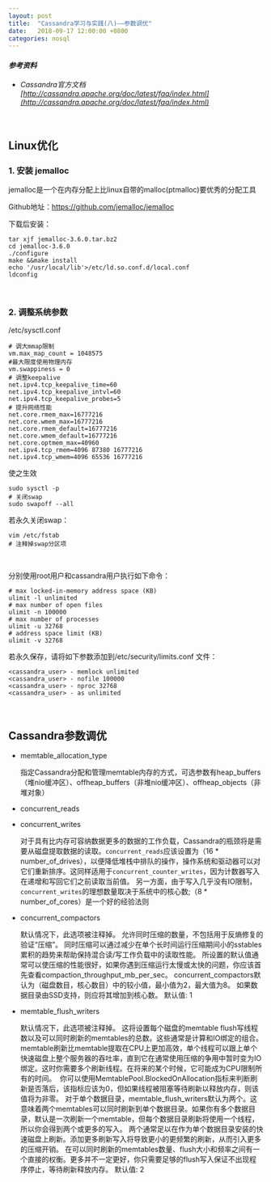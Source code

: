```yaml
---
layout: post
title:  "Cassandra学习与实践(八)——参数调优"
date:   2018-09-17 12:00:00 +0800
categories: nosql
---
```


#### *参考资料*

- *Cassandra官方文档 [http://cassandra.apache.org/doc/latest/faq/index.html](http://cassandra.apache.org/doc/latest/faq/index.html)*


<br>



## Linux优化

### 1. 安装 jemalloc

jemalloc是一个在内存分配上比linux自带的malloc(ptmalloc)要优秀的分配工具

Github地址：<https://github.com/jemalloc/jemalloc>

下载后安装：

```shell
tar xjf jemalloc-3.6.0.tar.bz2
cd jemalloc-3.6.0
./configure
make &&make install
echo '/usr/local/lib'>/etc/ld.so.conf.d/local.conf
ldconfig
```

<br>

### 2. 调整系统参数

/etc/sysctl.conf

```shell
# 调大mmap限制
vm.max_map_count = 1048575
#最大限度使用物理内存
vm.swappiness = 0
# 调整keepalive
net.ipv4.tcp_keepalive_time=60 
net.ipv4.tcp_keepalive_intvl=60 
net.ipv4.tcp_keepalive_probes=5
# 提升网络性能
net.core.rmem_max=16777216
net.core.wmem_max=16777216
net.core.rmem_default=16777216
net.core.wmem_default=16777216
net.core.optmem_max=40960
net.ipv4.tcp_rmem=4096 87380 16777216
net.ipv4.tcp_wmem=4096 65536 16777216
```

使之生效

```shell
sudo sysctl -p
# 关闭swap
sudo swapoff --all
```

若永久关闭swap：

```shell
vim /etc/fstab
# 注释掉swap分区项
```

<br>

分别使用root用户和cassandra用户执行如下命令：

```shell
# max locked-in-memory address space (KB)
ulimit -l unlimited
# max number of open files
ulimit -n 100000
# max number of processes
ulimit -u 32768
# address space limit (KB)
ulimit -v 32768
```

若永久保存，请将如下参数添加到/etc/security/limits.conf 文件：

```shell
<cassandra_user> - memlock unlimited
<cassandra_user> - nofile 100000
<cassandra_user> - nproc 32768
<cassandra_user> - as unlimited
```

<br>

## Cassandra参数调优

- memtable_allocation_type

  指定Cassandra分配和管理memtable内存的方式，可选参数有heap_buffers（堆nio缓冲区）、offheap_buffers（非堆nio缓冲区）、offheap_objects（非堆对象）

- concurrent_reads


- concurrent_writes

  对于具有比内存可容纳数据更多的数据的工作负载，Cassandra的瓶颈将是需要从磁盘提取数据的读取。`concurrent_reads`应该设置为（16 * number_of_drives），以便降低堆栈中排队的操作，操作系统和驱动器可以对它们重新排序。这同样适用于`concurrent_counter_writes`，因为计数器写入在递增和写回它们之前读取当前值。 另一方面，由于写入几乎没有IO限制，`concurrent_writes`的理想数量取决于系统中的核心数;（8 * number_of_cores）是一个好的经验法则


- concurrent_compactors

  默认情况下，此选项被注释掉。 允许同时压缩的数量，不包括用于反熵修复的验证“压缩”。 同时压缩可以通过减少在单个长时间运行压缩期间小的sstables累积的趋势来帮助保持混合读/写工作负载中的读取性能。 所设置的默认值通常可以使压缩的性能很好，如果你遇到压缩运行太慢或太快的问题，你应该首先查看compaction_throughput_mb_per_sec。 concurrent_compactors默认为（磁盘数目，核心数目）中的较小值，最小值为2，最大值为8。 如果数据目录由SSD支持，则应将其增加到核心数。 默认值: 1


- memtable_flush_writers

  默认情况下，此选项被注释掉。 这将设置每个磁盘的memtable flush写线程数以及可以同时刷新的memtables的总数。这些通常是计算和IO绑定的组合。 memtable刷新比memtable提取在CPU上更加高效，单个线程可以跟上单个快速磁盘上整个服务器的吞吐率，直到它在通常使用压缩的争用中暂时变为IO绑定。这时你需要多个刷新线程。在将来的某个时候，它可能成为CPU限制所有的时间。  你可以使用MemtablePool.BlockedOnAllocation指标来判断刷新是否落后，该指标应该为0，但如果线程被阻塞等待刷新以释放内存，则该值将为非零。 对于单个数据目录，memtable_flush_writers默认为两个。这意味着两个memtables可以同时刷新到单个数据目录。如果你有多个数据目录，默认是一次刷新一个memtable，但每个数据目录刷新将使用一个线程，所以你会得到两个或更多的写入。 两个通常足以在作为单个数据目录安装的快速磁盘上刷新。添加更多刷新写入将导致更小的更频繁的刷新，从而引入更多的压缩开销。 在可以同时刷新的memtables数量、flush大小和频率之间有一个直接的权衡。更多并不一定更好，你只需要足够的flush写入保证不出现程序停止，等待刷新释放内存。 默认值: 2
  ​



